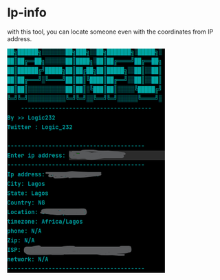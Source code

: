# Ip-info

with this tool, you can locate someone  even with the coordinates from IP address.
<br>

<img src="https://github.com/Logic232/Ip-info/blob/main/Screenshot.png"/>
